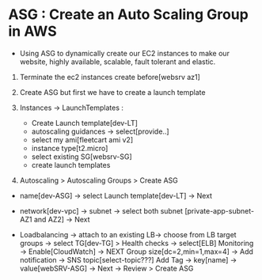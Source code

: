 # ASG : Create an Auto Scaling Group in AWS
- Using ASG to dynamically create our EC2 instances to make our website, highly available, scalable, fault tolerant and elastic.

1. Terminate the ec2 instances create before[websrv az1]
2. Create ASG but first we have to create a launch template
3. Instances -> LaunchTemplates :
   -  Create Launch template[dev-LT]
   -  autoscaling guidances -> select[provide..]
   -  select my ami[fleetcart ami v2]
   -   instance type[t2.micro]
   -   select existing SG[websrv-SG]
   -  create launch templates

4. Autoscaling > Autoscaling Groups > Create ASG
  - name[dev-ASG] -> select Launch template[dev-LT] -> Next
  - network[dev-vpc] -> subnet -> select both subnet [private-app-subnet-AZ1 and AZ2] -> Next
    
- Loadbalancing -> attach to an existing LB-> choose from LB target groups -> select TG[dev-TG] >
Health checks -> select[ELB]
Monitoring -> Enable[CloudWatch] -> NEXT
Group size[dc=2,min=1,max=4] -> 
Add notification -> SNS topic[select-topic???] 
Add Tag -> key[name] -> value[webSRV-ASG] -> Next -> Review > Create ASG

